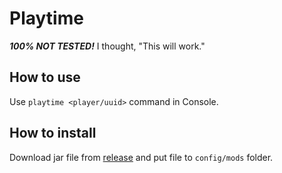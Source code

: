 # Playtime
_**100% NOT TESTED!**_
I thought, "This will work."

## How to use
Use ``playtime <player/uuid>`` command in Console.

## How to install
Download jar file from [release](https://github.com/Kieaer/playtime/releases) and put file to ``config/mods`` folder.